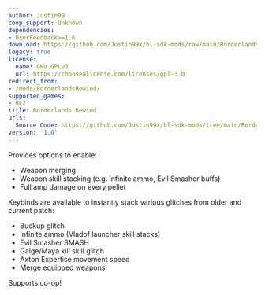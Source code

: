```yaml
---
author: Justin99
coop_support: Unknown
dependencies:
- UserFeedback>=1.6
download: https://github.com/Justin99x/bl-sdk-mods/raw/main/BorderlandsRewind/BorderlandsRewind.zip
legacy: true
license:
  name: GNU GPLv3
  url: https://choosealicense.com/licenses/gpl-3.0
redirect_from:
- /mods/BorderlandsRewind/
supported_games:
- BL2
title: Borderlands Rewind
urls:
  Source Code: https://github.com/Justin99x/bl-sdk-mods/tree/main/BorderlandsRewind
version: '1.0'
---
```

Provides options to enable: 
- Weapon merging
- Weapon skill stacking (e.g. infinite ammo, Evil Smasher buffs)
- Full amp damage on every pellet

Keybinds are available to instantly stack various glitches from older and current patch:
- Buckup glitch
- Infinite ammo (Vladof launcher skill stacks)
- Evil Smasher SMASH
- Gaige/Maya kill skill glitch
- Axton Expertise movement speed
- Merge equipped weapons.

Supports co-op!